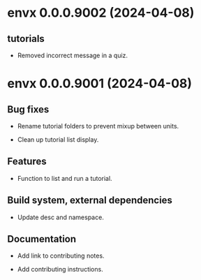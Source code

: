 <!-- NEWS.md is maintained by https://fledge.cynkra.com, contributors should not edit this file -->

# envx 0.0.0.9002 (2024-04-08)

## tutorials

- Removed incorrect message in a quiz.


# envx 0.0.0.9001 (2024-04-08)

## Bug fixes

- Rename tutorial folders to prevent mixup between units.

- Clean up tutorial list display.

## Features

- Function to list and run a tutorial.

## Build system, external dependencies

- Update desc and namespace.

## Documentation

- Add link to contributing notes.

- Add contributing instructions.

